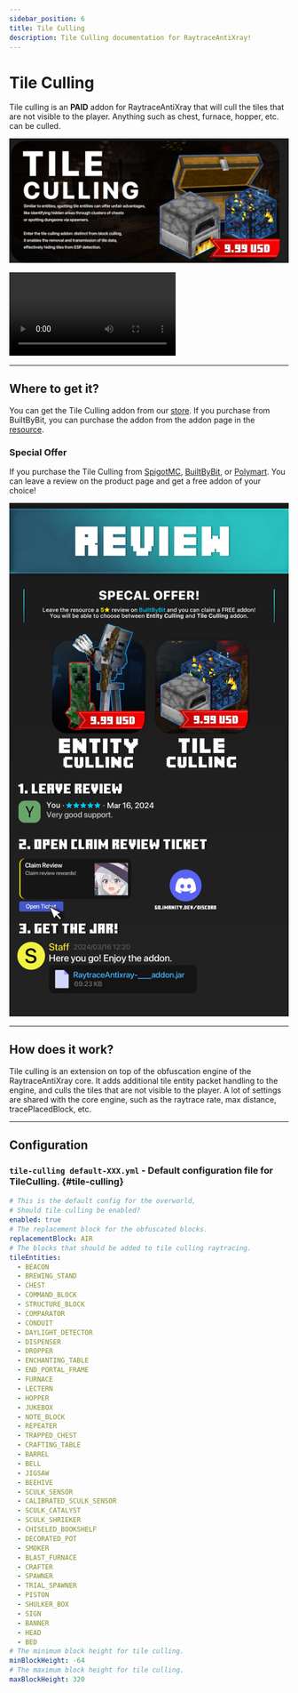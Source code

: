 ```yaml
---
sidebar_position: 6
title: Tile Culling
description: Tile Culling documentation for RaytraceAntiXray!
---
```


# Tile Culling

Tile culling is an **PAID** addon for RaytraceAntiXray that will cull the tiles that are not visible to the player.
Anything such as chest, furnace, hopper, etc. can be culled.

![tile-culling.jpeg](img/tile-culling.jpeg)

![tile-culling.mp4](img/tile-culling.mp4)

---
## Where to get it?

You can get the Tile Culling addon from our [store](https://imanity.dev/resources/resource/13-raytraceantixray-%7C-tile-culling-addon/).
If you purchase from BuiltByBit, you can purchase the addon from the addon page in the [resource](https://builtbybit.com/resources/raytraceantixray-ores-entities-tiles.41896/).

### Special Offer

If you purchase the Tile Culling from [SpigotMC](https://www.spigotmc.org/resources/1-8-1-20-6-raytraceantixray-ores-entities-tiles.116253/), [BuiltByBit](https://builtbybit.com/resources/raytraceantixray-ores-entities-tiles.41896/), or [Polymart](https://polymart.org/resource/raytraceantixray.5798).
You can leave a review on the product page and get a free addon of your choice!

![review.jpg](img/review.jpg)

---
## How does it work?

Tile culling is an extension on top of the obfuscation engine of the RaytraceAntiXray core.
It adds additional tile entity packet handling to the engine, and culls the tiles that are not visible to the player.
A lot of settings are shared with the core engine, such as the raytrace rate, max distance, tracePlacedBlock, etc.

---
## Configuration

### **`tile-culling default-XXX.yml`** - Default configuration file for TileCulling. {#tile-culling}

```yaml title="default-overworld.yml"
# This is the default config for the overworld,
# Should tile culling be enabled?
enabled: true
# The replacement block for the obfuscated blocks.
replacementBlock: AIR
# The blocks that should be added to tile culling raytracing.
tileEntities:
  - BEACON
  - BREWING_STAND
  - CHEST
  - COMMAND_BLOCK
  - STRUCTURE_BLOCK
  - COMPARATOR
  - CONDUIT
  - DAYLIGHT_DETECTOR
  - DISPENSER
  - DROPPER
  - ENCHANTING_TABLE
  - END_PORTAL_FRAME
  - FURNACE
  - LECTERN
  - HOPPER
  - JUKEBOX
  - NOTE_BLOCK
  - REPEATER
  - TRAPPED_CHEST
  - CRAFTING_TABLE
  - BARREL
  - BELL
  - JIGSAW
  - BEEHIVE
  - SCULK_SENSOR
  - CALIBRATED_SCULK_SENSOR
  - SCULK_CATALYST
  - SCULK_SHRIEKER
  - CHISELED_BOOKSHELF
  - DECORATED_POT
  - SMOKER
  - BLAST_FURNACE
  - CRAFTER
  - SPAWNER
  - TRIAL_SPAWNER
  - PISTON
  - SHULKER_BOX
  - SIGN
  - BANNER
  - HEAD
  - BED
# The minimum block height for tile culling.
minBlockHeight: -64
# The maximum block height for tile culling.
maxBlockHeight: 320
```
